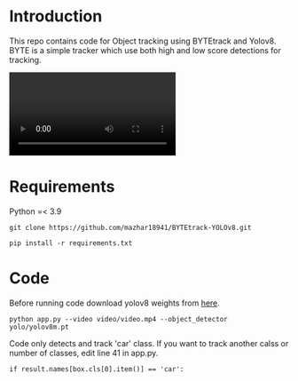 # Introduction
This repo contains code for Object tracking using BYTEtrack and Yolov8. BYTE is a simple tracker which use both high and 
low score detections for tracking.

![video](https://github.com/mazhar18941/BYTEtrack-YOLOv8/blob/main/output_video/bytetrack.avi)

# Requirements
Python =< 3.9
```
git clone https://github.com/mazhar18941/BYTEtrack-YOLOv8.git
```
```
pip install -r requirements.txt
```

# Code
Before running code download yolov8 weights from [here](https://docs.ultralytics.com/models/yolov8/#supported-tasks-and-modes).
```
python app.py --video video/video.mp4 --object_detector yolo/yolov8m.pt
```
Code only detects and track 'car' class. If you want to track another calss or number of classes, edit line 41 in app.py.

```
if result.names[box.cls[0].item()] == 'car':
```
